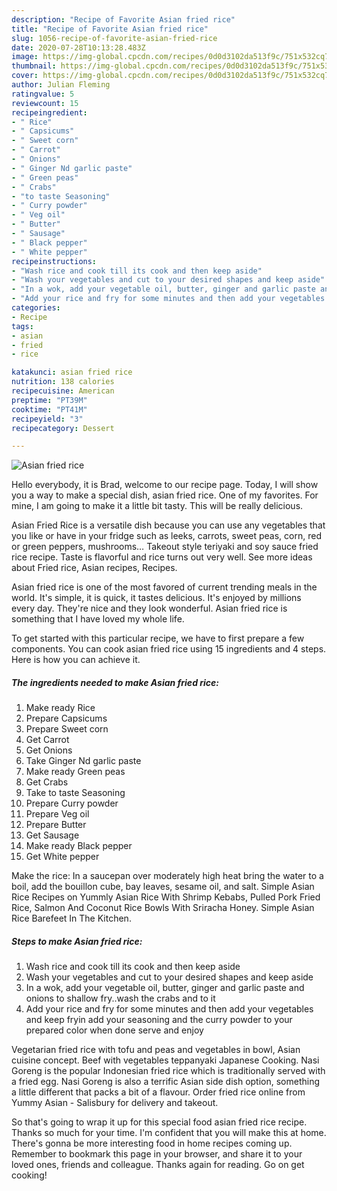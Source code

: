 ```yaml
---
description: "Recipe of Favorite Asian fried rice"
title: "Recipe of Favorite Asian fried rice"
slug: 1056-recipe-of-favorite-asian-fried-rice
date: 2020-07-28T10:13:28.483Z
image: https://img-global.cpcdn.com/recipes/0d0d3102da513f9c/751x532cq70/asian-fried-rice-recipe-main-photo.jpg
thumbnail: https://img-global.cpcdn.com/recipes/0d0d3102da513f9c/751x532cq70/asian-fried-rice-recipe-main-photo.jpg
cover: https://img-global.cpcdn.com/recipes/0d0d3102da513f9c/751x532cq70/asian-fried-rice-recipe-main-photo.jpg
author: Julian Fleming
ratingvalue: 5
reviewcount: 15
recipeingredient:
- " Rice"
- " Capsicums"
- " Sweet corn"
- " Carrot"
- " Onions"
- " Ginger Nd garlic paste"
- " Green peas"
- " Crabs"
- "to taste Seasoning"
- " Curry powder"
- " Veg oil"
- " Butter"
- " Sausage"
- " Black pepper"
- " White pepper"
recipeinstructions:
- "Wash rice and cook till its cook and then keep aside"
- "Wash your vegetables and cut to your desired shapes and keep aside"
- "In a wok, add your vegetable oil, butter, ginger and garlic paste and onions to shallow fry..wash the crabs and to it"
- "Add your rice and fry for some minutes and then add your vegetables and keep fryin add your seasoning and the curry powder to your prepared color when done serve and enjoy"
categories:
- Recipe
tags:
- asian
- fried
- rice

katakunci: asian fried rice 
nutrition: 138 calories
recipecuisine: American
preptime: "PT39M"
cooktime: "PT41M"
recipeyield: "3"
recipecategory: Dessert

---
```



![Asian fried rice](https://img-global.cpcdn.com/recipes/0d0d3102da513f9c/751x532cq70/asian-fried-rice-recipe-main-photo.jpg)

Hello everybody, it is Brad, welcome to our recipe page. Today, I will show you a way to make a special dish, asian fried rice. One of my favorites. For mine, I am going to make it a little bit tasty. This will be really delicious.

Asian Fried Rice is a versatile dish because you can use any vegetables that you like or have in your fridge such as leeks, carrots, sweet peas, corn, red or green peppers, mushrooms… Takeout style teriyaki and soy sauce fried rice recipe. Taste is flavorful and rice turns out very well. See more ideas about Fried rice, Asian recipes, Recipes.

Asian fried rice is one of the most favored of current trending meals in the world. It's simple, it is quick, it tastes delicious. It's enjoyed by millions every day. They're nice and they look wonderful. Asian fried rice is something that I have loved my whole life.


To get started with this particular recipe, we have to first prepare a few components. You can cook asian fried rice using 15 ingredients and 4 steps. Here is how you can achieve it.

<!--inarticleads1-->

##### The ingredients needed to make Asian fried rice:

1. Make ready  Rice
1. Prepare  Capsicums
1. Prepare  Sweet corn
1. Get  Carrot
1. Get  Onions
1. Take  Ginger Nd garlic paste
1. Make ready  Green peas
1. Get  Crabs
1. Take to taste Seasoning
1. Prepare  Curry powder
1. Prepare  Veg oil
1. Prepare  Butter
1. Get  Sausage
1. Make ready  Black pepper
1. Get  White pepper


Make the rice: In a saucepan over moderately high heat bring the water to a boil, add the bouillon cube, bay leaves, sesame oil, and salt. Simple Asian Rice Recipes on Yummly Asian Rice With Shrimp Kebabs, Pulled Pork Fried Rice, Salmon And Coconut Rice Bowls With Sriracha Honey. Simple Asian Rice Barefeet In The Kitchen. 

<!--inarticleads2-->

##### Steps to make Asian fried rice:

1. Wash rice and cook till its cook and then keep aside
1. Wash your vegetables and cut to your desired shapes and keep aside
1. In a wok, add your vegetable oil, butter, ginger and garlic paste and onions to shallow fry..wash the crabs and to it
1. Add your rice and fry for some minutes and then add your vegetables and keep fryin add your seasoning and the curry powder to your prepared color when done serve and enjoy


Vegetarian fried rice with tofu and peas and vegetables in bowl, Asian cuisine concept. Beef with vegetables teppanyaki Japanese Cooking. Nasi Goreng is the popular Indonesian fried rice which is traditionally served with a fried egg. Nasi Goreng is also a terrific Asian side dish option, something a little different that packs a bit of a flavour. Order fried rice online from Yummy Asian - Salisbury for delivery and takeout. 

So that's going to wrap it up for this special food asian fried rice recipe. Thanks so much for your time. I'm confident that you will make this at home. There's gonna be more interesting food in home recipes coming up. Remember to bookmark this page in your browser, and share it to your loved ones, friends and colleague. Thanks again for reading. Go on get cooking!

